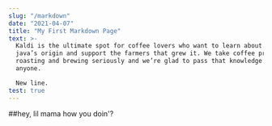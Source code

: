 ```yaml
---
slug: "/markdown"
date: "2021-04-07"
title: "My First Markdown Page"
text: >-
  Kaldi is the ultimate spot for coffee lovers who want to learn about their
  java’s origin and support the farmers that grew it. We take coffee production,
  roasting and brewing seriously and we’re glad to pass that knowledge to
  anyone.  

  New line.
test: true
---
```


##hey, lil mama
how you doin'?